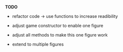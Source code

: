 **TODO**

* refactor code -> use functions to increase readibility

* adjust game constructor to enable one figure
* adjust all methods to make this one figure work
* extend to multiple figures